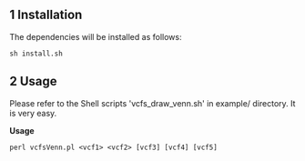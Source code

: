 ## 1 Installation
The dependencies will be installed as follows:

```
sh install.sh
```

## 2 Usage

Please refer to the Shell scripts 'vcfs\_draw\_venn.sh' in example/ directory. It is very easy.

**Usage**
```
perl vcfsVenn.pl <vcf1> <vcf2> [vcf3] [vcf4] [vcf5]
```
